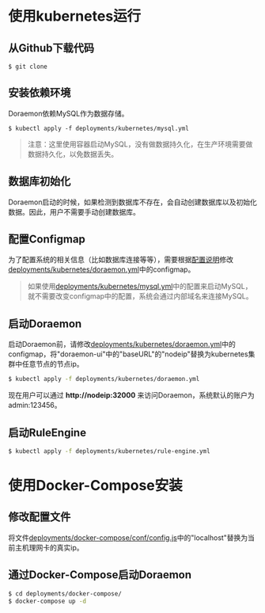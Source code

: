 # 使用kubernetes运行  
## 从Github下载代码  
```shell
$ git clone
```
## 安装依赖环境  
Doraemon依赖MySQL作为数据存储。  
```shell
$ kubectl apply -f deployments/kubernetes/mysql.yml
```
> 注意：这里使用容器启动MySQL，没有做数据持久化，在生产环境需要做数据持久化，以免数据丢失。

## 数据库初始化  
Doraemon启动的时候，如果检测到数据库不存在，会自动创建数据库以及初始化数据。因此，用户不需要手动创建数据库。

## 配置Configmap
为了配置系统的相关信息（比如数据库连接等等），需要根据[配置说明](docs/ConfigurationItemDescription-CN.md)修改[deployments/kubernetes/doraemon.yml](deployments/kubernetes/doraemon.yml)中的configmap。
> 如果使用[deployments/kubernetes/mysql.yml](deployments/kubernetes/mysql.yml)中的配置来启动MySQL，就不需要改变configmap中的配置，系统会通过内部域名来连接MySQL。

## 启动Doraemon
启动Doraemon前，请修改[deployments/kubernetes/doraemon.yml](deployments/kubernetes/doraemon.yml)中的configmap，将"doraemon-ui"中的"baseURL"的"nodeip"替换为kubernetes集群中任意节点的节点ip。
```bash
$ kubectl apply -f deployments/kubernetes/doraemon.yml
```
现在用户可以通过 **http://nodeip:32000** 来访问Doraemon，系统默认的账户为admin:123456。  

## 启动RuleEngine  
```bash
$ kubectl apply -f deployments/kubernetes/rule-engine.yml
```
  
  
# 使用Docker-Compose安装
## 修改配置文件  
将文件[deployments/docker-compose/conf/config.js](deployments/docker-compose/conf/config.js)中的"localhost"替换为当前主机理网卡的真实ip。  

## 通过Docker-Compose启动Doraemon 
```bash
$ cd deployments/docker-compose/
$ docker-compose up -d
```
